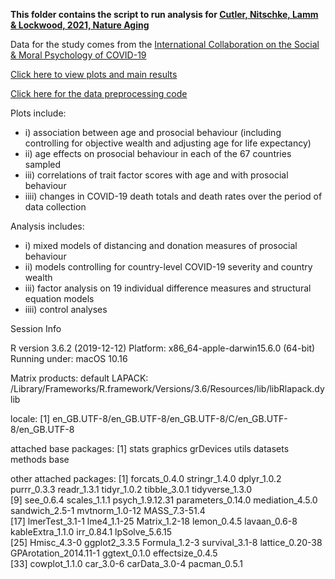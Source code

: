 **This folder contains the script to run analysis for [Cutler, Nitschke, Lamm & Lockwood, 2021, Nature Aging](https://doi.org/10.1038/s43587-021-00118-3)**

Data for the study comes from the [International Collaboration on the Social & Moral Psychology of COVID-19](https://icsmp-covid19.netlify.app/)

[Click here to view plots and main results](https://github.com/SDN-lab/Analysis_age_prosocial/blob/master/Analysis.md)

[Click here for the data preprocessing code](https://github.com/jocutler/ICSMP_COVID-19_SDN_lab)

Plots include:

- i) association between age and prosocial behaviour (including controlling for objective wealth and adjusting age for life expectancy)
- ii) age effects on prosocial behaviour in each of the 67 countries sampled
- iii) correlations of trait factor scores with age and with prosocial behaviour
- iiii) changes in COVID-19 death totals and death rates over the period of data collection

Analysis includes:

- i) mixed models of distancing and donation measures of prosocial behaviour
- ii) models controlling for country-level COVID-19 severity and country wealth
- iii) factor analysis on 19 individual difference measures and structural equation models
- iiii) control analyses

Session Info

R version 3.6.2 (2019-12-12)
Platform: x86_64-apple-darwin15.6.0 (64-bit)
Running under: macOS  10.16

Matrix products: default
LAPACK: /Library/Frameworks/R.framework/Versions/3.6/Resources/lib/libRlapack.dylib

locale:
[1] en_GB.UTF-8/en_GB.UTF-8/en_GB.UTF-8/C/en_GB.UTF-8/en_GB.UTF-8

attached base packages:
[1] stats     graphics  grDevices utils     datasets  methods   base     

other attached packages:
 [1] forcats_0.4.0         stringr_1.4.0         dplyr_1.0.2           purrr_0.3.3           readr_1.3.1           tidyr_1.0.2           tibble_3.0.1          tidyverse_1.3.0      
 [9] see_0.6.4             scales_1.1.1          psych_1.9.12.31       parameters_0.14.0     mediation_4.5.0       sandwich_2.5-1        mvtnorm_1.0-12        MASS_7.3-51.4        
[17] lmerTest_3.1-1        lme4_1.1-25           Matrix_1.2-18         lemon_0.4.5           lavaan_0.6-8          kableExtra_1.1.0      irr_0.84.1            lpSolve_5.6.15       
[25] Hmisc_4.3-0           ggplot2_3.3.5         Formula_1.2-3         survival_3.1-8        lattice_0.20-38       GPArotation_2014.11-1 ggtext_0.1.0          effectsize_0.4.5     
[33] cowplot_1.1.0         car_3.0-6             carData_3.0-4         pacman_0.5.1         
